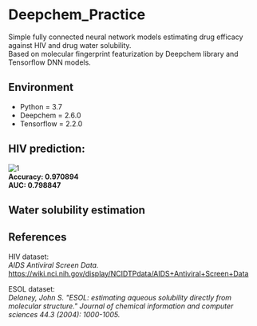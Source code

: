 # Deepchem_Practice
Simple fully connected neural network models estimating drug efficacy against HIV and drug water solubility.  
Based on molecular fingerprint featurization by Deepchem library and Tensorflow DNN models.  

## Environment
- Python = 3.7
- Deepchem = 2.6.0
- Tensorflow = 2.2.0

## HIV prediction:  
![1](https://user-images.githubusercontent.com/90392853/193249815-f2c0dc1b-1df1-4deb-88c6-3cf22afc8f33.GIF)  
**Accuracy: 0.970894**  
**AUC:  0.798847**  

## Water solubility estimation


## References
HIV dataset:  
*AIDS Antiviral Screen Data.*  
https://wiki.nci.nih.gov/display/NCIDTPdata/AIDS+Antiviral+Screen+Data

ESOL dataset:  
*Delaney, John S. "ESOL: estimating aqueous solubility directly from molecular structure." Journal of chemical information and computer sciences 44.3 (2004): 1000-1005.*
